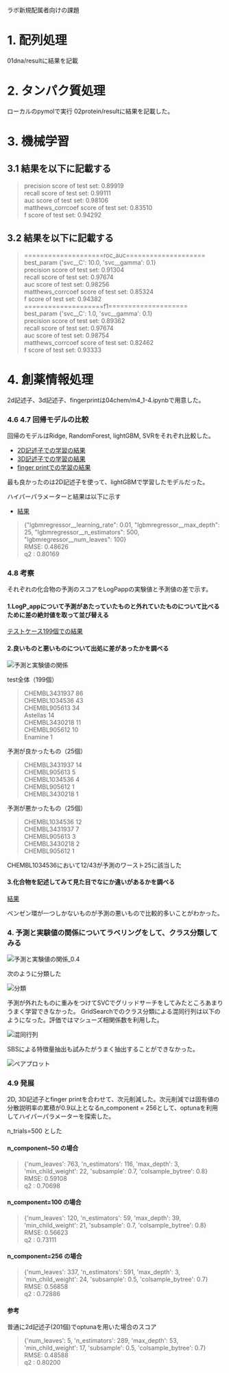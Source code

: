 ラボ新規配属者向けの課題


# 1. 配列処理
01dna/resultに結果を記載

# 2. タンパク質処理
ローカルのpymolで実行
02protein/resultに結果を記載した。

# 3. 機械学習
## 3.1 結果を以下に記載する

>precision score of test set: 0.89919   
recall score of test set: 0.99111   
auc score of test set: 0.98106  
matthews_corrcoef score of test set: 0.83510  
f score of test set: 0.94292  
## 3.2 結果を以下に記載する
>====================roc_auc====================  
best_param
{'svc__C': 10.0, 'svc__gamma': 0.1}  
precision score of test set: 0.91304  
recall score of test set: 0.97674  
auc score of test set: 0.98256  
matthews_corrcoef score of test set: 0.85324  
f score of test set: 0.94382  
====================f1====================  
best_param
{'svc__C': 1.0, 'svc__gamma': 0.1}  
precision score of test set: 0.89362  
recall score of test set: 0.97674  
auc score of test set: 0.98754  
matthews_corrcoef score of test set: 0.82462  
f score of test set: 0.93333

# 4. 創薬情報処理
2d記述子、3d記述子、fingerprintは04chem/m4_1-4.ipynbで用意した。

### 4.6 4.7 回帰モデルの比較
回帰のモデルはRidge, RandomForest, lightGBM, SVRをそれぞれ比較した。

- [2D記述子での学習の結果](https://github.com/kaz-i-54/lab_tasks_for_newcommer/tree/master/04_chem/result/param_2d)
- [3D記述子での学習の結果](https://github.com/kaz-i-54/lab_tasks_for_newcommer/tree/master/04_chem/result/param_3d)
- [finger printでの学習の結果](https://github.com/kaz-i-54/lab_tasks_for_newcommer/tree/master/04_chem/result/param_fing)


最も良かったのは2D記述子を使って、lightGBMで学習したモデルだった。

ハイパーパラメーターと結果は以下に示す
- [結果](https://github.com/kaz-i-54/lab_tasks_for_newcommer/blob/master/04_chem/result/param_2d/LGBMRegressor.txt)

>{"lgbmregressor__learning_rate": 0.01, "lgbmregressor__max_depth": 25, "lgbmregressor__n_estimators": 500, "lgbmregressor__num_leaves": 100}  
RMSE: 0.48626  
q2  : 0.80169  


### 4.8 考察
それぞれの化合物の予測のスコアをLogPappの実験値と予測値の差で示す。

#### 1.LogP_appについて予測があたっていたものと外れていたものについて比べるために差の絶対値を取って並び替える
[テストケース199個での結果](https://github.com/kaz-i-54/lab_tasks_for_newcommer/blob/master/04_chem/result/diff_sorted_test.csv)

#### 2.良いものと悪いものについて出処に差があったかを調べる  
![予測と実験値の関係](https://github.com/kaz-i-54/lab_tasks_for_newcommer/blob/master/04_chem/m4_8/data/AssayID_scatter_pred_true.png)

test全体（199個）  
>CHEMBL3431937    86  
CHEMBL1034536    43  
CHEMBL905613     34  
Astellas         14  
CHEMBL3430218    11  
CHEMBL905612     10  
Enamine           1  

予測が良かったもの（25個）
>CHEMBL3431937    14  
CHEMBL905613      5  
CHEMBL1034536     4  
CHEMBL905612      1  
CHEMBL3430218     1  

予測が悪かったもの（25個）  
>CHEMBL1034536    12  
CHEMBL3431937     7  
CHEMBL905613      3  
CHEMBL3430218     2  
CHEMBL905612      1  

CHEMBL1034536において12/43が予測のワースト25に該当した  

#### 3.化合物を記述してみて見た目でなにか違いがあるかを調べる
[結果](https://github.com/kaz-i-54/lab_tasks_for_newcommer/tree/master/04_chem/result/diff_all)

ベンゼン環が一つしかないものが予測の悪いもので比較的多いことがわかった。

### 4. 予測と実験値の関係についてラベリングをして、クラス分類してみる
![予測と実験値の関係_0.4](https://github.com/kaz-i-54/lab_tasks_for_newcommer/blob/master/04_chem/m4_8/data/classify/Assay%20ID_scatter_pred_true.png)

次のように分類した

![分類](https://github.com/kaz-i-54/lab_tasks_for_newcommer/blob/master/04_chem/m4_8/data/classify/compare_scatter_pred_true.png)

予測が外れたものに重みをつけてSVCでグリッドサーチをしてみたところあまりうまく学習できなかった。
GridSearchでのクラス分類による混同行列は以下のようになった。評価ではマシューズ相関係数を利用した。

![混同行列](https://github.com/kaz-i-54/lab_tasks_for_newcommer/blob/master/04_chem/m4_8/data/classify/svc_confusion.png)

SBSによる特徴量抽出も試みたがうまく抽出することができなかった。


![ペアプロット](https://github.com/kaz-i-54/lab_tasks_for_newcommer/blob/master/04_chem/m4_8/data/classify/pairplot.png)


### 4.9 発展
2D, 3D記述子とfinger printを合わせて、次元削減した。次元削減では固有値の分散説明率の累積が0.9以上となるn_component = 256として、optunaを利用してハイパーパラメーターを探索した。  

n_trials=500 とした

#### n_component~50 の場合
>{'num_leaves': 763, 'n_estimators': 116, 'max_depth': 3, 'min_child_weight': 22, 'subsample': 0.7, 'colsample_bytree': 0.8}  
RMSE: 0.59108  
q2  : 0.70698  

#### n_component=100 の場合
>{'num_leaves': 120, 'n_estimators': 59, 'max_depth': 39, 'min_child_weight': 21, 'subsample': 0.7, 'colsample_bytree': 0.8}  
RMSE: 0.56623  
q2  : 0.73111  

#### n_component=256 の場合
>{'num_leaves': 337, 'n_estimators': 591, 'max_depth': 3, 'min_child_weight': 24, 'subsample': 0.5, 'colsample_bytree': 0.7}  
RMSE: 0.56858  
q2  : 0.72886

#### 参考
普通に2d記述子(201個)でoptunaを用いた場合のスコア  
>{'num_leaves': 5, 'n_estimators': 289, 'max_depth': 53, 'min_child_weight': 17, 'subsample': 0.5, 'colsample_bytree': 0.7}  
RMSE: 0.48588  
q2  : 0.80200  

